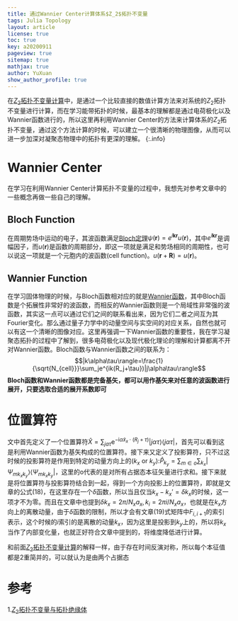 ```yaml
---
title: 通过Wannier Center计算体系$Z_2$拓扑不变量
tags: Julia Topology
layout: article
license: true
toc: true
key: a20200911
pageview: true
sitemap: true
mathjax: true
author: YuXuan
show_author_profile: true
---
```

在[$Z_2$拓扑不变量计算]()中，是通过一个比较直接的数值计算方法来对系统的$Z_2$拓扑不变量进行计算，而在学习能带拓扑的时候，最基本的理解都是通过电荷极化以及Wannier函数进行的，所以这里再利用Wannier Center的方法来计算体系的$Z_2$拓扑不变量，通过这个方法计算的时候，可以建立一个很清晰的物理图像，从而可以进一步加深对凝聚态物理中的拓扑有更深的理解。
{:.info}
<!--more-->
# Wannier Center
在学习在利用Wannier Center计算拓扑不变量的过程中，我想先对参考文章中的一些概念再做一些自己的理解。
## Bloch Function
在周期势场中运动的电子，其波函数满足[Bloch定理](https://en.wikipedia.org/wiki/Bloch%27s_Theorem)$\psi(\mathbf{r})=e^{i\mathbf{k}\mathbf{r}}u(\mathbf{r})$，其中$e^{i\mathbf{k}\mathbf{r}}$是调幅因子，而$u(\mathbf{r})$是函数的周期部分，即这一项就是满足和势场相同的周期性，也可以说这一项就是一个元胞内的波函数(cell function)。$u(\mathbf{r}+\mathbf{R})=u(\mathbf{r})$。
## Wannier Function
在学习固体物理的时候，与Bloch函数相对应的就是[Wannier函数](https://en.wikipedia.org/wiki/Wannier_function)，其中Bloch函数是个拓展性非常好的波函数，而相反的Wannier函数则是一个局域性非常强的波函数，其实这一点可以通过它们之间的联系看出来，因为它们二者之间互为其Fourier变化。那么通过量子力学中的动量空间与实空间的对应关系，自然也就可以有这一个清晰的图像对应。这里再强调一下Wannier函数的重要性，我在学习凝聚态拓扑的过程中了解到，很多电荷极化以及现代极化理论的理解和计算都离不开对Wannier函数。Bloch函数与Wannier函数之间的联系为：
$$|k\alpha\tau\rangle=\frac{1}{\sqrt{N_{cell}}}\sum_je^{ik(R_j+\tau})|j\alpha\tau\rangle$$
**Bloch函数和Wannier函数都是完备基矢，都可以用作基矢来对任意的波函数进行展开，只要选取合适的展开系数即可**

# 位置算符
文中首先定义了一个位置算符$\hat{X}=\sum_{j a \tau} \mathrm{e}^{-\mathrm{i} \tilde{\alpha} x_{x} \cdot\left(R_{j}+\tau\right)}|j \alpha \tau\rangle\langle j \alpha \tau|$，首先可以看到这是利用Wannier函数为基矢构成的位置算符。接下来又定义了投影算符，只不过这时候的投影算符是作用到特定的动量方向上的($k_x$ or $k_y$):$\hat{P}_{k_{y}}=\sum_{m \in o} \sum_{k_{x}}\left|\Psi_{m k_{x}k_y}\right\rangle\left\langle\Psi_{m k_{x} k_y}\right|$，这里的o代表的是对所有占据态本征矢量进行求和。接下来就是将位置算符与投影算符结合到一起，得到一个方向投影上的位置算符，即就是文章的公式(18)，在这里存在一个$\delta$函数，所以当且仅当$k_x-k_x'=\delta k_x$的时候，这一项才不为零。而且在文章中也提到$\delta k_x=2\pi/N_xa_x,k_i=2\pi i/N_xa_x$，也就是在$k_x$方向上的离散动量，由于$\delta$函数的限制，所以才会有文章(19)式矩阵中$F_{i,i+1}$的索引表示，这个时候的$i$索引的是离散的动量$k_x$，因为这里是投影到$k_y$上的，所以将$k_x$当作了内部变化量，也就正好符合文章中提到的，将维度降低进行计算。

和前面[$Z_2$拓扑不变量计算]()的解释一样，由于存在时间反演对称，所以每个本征值都是2重简并的，可以就认为是由两个占据态
# 参考
1.[$Z_2$拓扑不变量与拓扑绝缘体](http://www.wuli.ac.cn/CN/abstract/abstract32045.shtml)